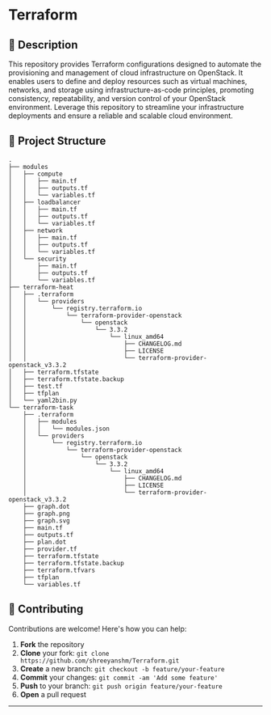 # Terraform



## 📝 Description

This repository provides Terraform configurations designed to automate the provisioning and management of cloud infrastructure on OpenStack. It enables users to define and deploy resources such as virtual machines, networks, and storage using infrastructure-as-code principles, promoting consistency, repeatability, and version control of your OpenStack environment. Leverage this repository to streamline your infrastructure deployments and ensure a reliable and scalable cloud environment.

## 📁 Project Structure

```
.
├── modules
│   ├── compute
│   │   ├── main.tf
│   │   ├── outputs.tf
│   │   └── variables.tf
│   ├── loadbalancer
│   │   ├── main.tf
│   │   ├── outputs.tf
│   │   └── variables.tf
│   ├── network
│   │   ├── main.tf
│   │   ├── outputs.tf
│   │   └── variables.tf
│   └── security
│       ├── main.tf
│       ├── outputs.tf
│       └── variables.tf
├── terraform-heat
│   ├── .terraform
│   │   └── providers
│   │       └── registry.terraform.io
│   │           └── terraform-provider-openstack
│   │               └── openstack
│   │                   └── 3.3.2
│   │                       └── linux_amd64
│   │                           ├── CHANGELOG.md
│   │                           ├── LICENSE
│   │                           └── terraform-provider-openstack_v3.3.2
│   ├── terraform.tfstate
│   ├── terraform.tfstate.backup
│   ├── test.tf
│   ├── tfplan
│   └── yaml2bin.py
└── terraform-task
    ├── .terraform
    │   ├── modules
    │   │   └── modules.json
    │   └── providers
    │       └── registry.terraform.io
    │           └── terraform-provider-openstack
    │               └── openstack
    │                   └── 3.3.2
    │                       └── linux_amd64
    │                           ├── CHANGELOG.md
    │                           ├── LICENSE
    │                           └── terraform-provider-openstack_v3.3.2
    ├── graph.dot
    ├── graph.png
    ├── graph.svg
    ├── main.tf
    ├── outputs.tf
    ├── plan.dot
    ├── provider.tf
    ├── terraform.tfstate
    ├── terraform.tfstate.backup
    ├── terraform.tfvars
    ├── tfplan
    └── variables.tf
```

## 👥 Contributing

Contributions are welcome! Here's how you can help:

1. **Fork** the repository
2. **Clone** your fork: `git clone https://github.com/shreeyanshm/Terraform.git`
3. **Create** a new branch: `git checkout -b feature/your-feature`
4. **Commit** your changes: `git commit -am 'Add some feature'`
5. **Push** to your branch: `git push origin feature/your-feature`
6. **Open** a pull request

---
